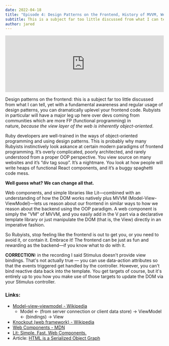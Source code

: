 ```yaml
---
date: 2022-04-18
title: "Episode 4: Design Patterns on the Frontend, History of MVVM, Web Components, and You"
subtitle: This is a subject far too little discussed from what I can tell, yet with a fundamental awareness and regular usage of design patterns, you can dramatically uplevel your frontend code.
author: jared
---
```


<iframe width="100%" height="180" frameborder="no" scrolling="no" seamless="" src="https://share.transistor.fm/e/943e2330"></iframe>

Design patterns on the frontend: this is a subject far too little discussed from what I can tell, yet with a fundamental awareness and regular usage of design patterns, you can dramatically uplevel your frontend code. Rubyists in particular will have a major leg up here over devs coming from communities which are more FP (functional programming) in nature, *because the view layer of the web is inherently object-oriented*.  
  
Ruby developers are well-trained in the ways of object-oriented programming and using design patterns. This is probably why many Rubyists instinctively look askance at certain modern paradigms of frontend programming. It’s overly complicated, poorly architected, and rarely understood from a proper OOP perspective. You view source on many websites and it’s “div tag soup”. It’s a nightmare. You look at how people will write heaps of functional React components, and it’s a buggy spaghetti code mess.  
  
**Well guess what? We can change all that.**
  
Web components, and simple libraries like Lit—combined with an understanding of how the DOM works natively plus MVVM (Model-View-ViewModel)—lets us reason about our frontend in similar ways to how we reason about the backend using the OOP paradigm. A web component is simply the "VM" of MVVM, and you easily add in the V part via a declarative template library or just manipulate the DOM (that is, the View) directly in an imperative fashion.  
  
So Rubyists, stop feeling like the frontend is out to get you, or you need to avoid it, or contain it. Embrace it! The frontend can be just as fun and rewarding as the backend—if you know what to do with it.

**CORRECTION:** in the recording I said Stimulus doesn't provide view bindings. That's not actually true — you can use data-action attributes so that the events triggered get handled by the controller. However, you can't bind reactive data back into the template. You get targets of course, but it's entirely up to you how you make use of those targets to update the DOM via your Stimulus controller.

### Links:

-   [Model–view–viewmodel - Wikipedia](https://en.wikipedia.org/wiki/Model%E2%80%93view%E2%80%93viewmodel)
    -   Model ← (from server connection or client data store) → ViewModel ← (bindings) → View
-   [Knockout (web framework) - Wikipedia](https://en.wikipedia.org/wiki/Knockout_(web_framework))
-   [Web Components - MDN](https://developer.mozilla.org/en-US/docs/Web/Web_Components)
-   [Lit: Simple. Fast. Web Components.](https://lit.dev/)
-   Article: [HTML is a Serialized Object Graph](https://dev.to/jaredcwhite/html-is-a-serialized-object-graph-and-that-changes-everything-4kbl)
